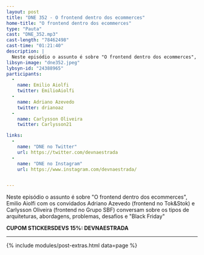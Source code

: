 ```yaml
---
layout: post
title: "DNE 352 - O frontend dentro dos ecommerces"
home-title: "O frontend dentro dos ecommerces"
type: "Pauta"
cast: "DNE_352.mp3"
cast-length: "78462498"
cast-time: "01:21:40"
description: |
  Neste episódio o assunto é sobre "O frontend dentro dos ecommerces", Emilio Aiolfi com os convidados Adriano Azevedo (frontend no Tok&Stok) e Carlysson Oliveira (frontend no Grupo SBF) conversam sobre os tipos de arquiteturas, abordagens, problemas, desafios e "Black Friday"
libsyn-image: "dne352.jpeg"
lybsyn-id: "24388965"
participants:
  -
    name: Emilio Aiolfi
    twitter: EmilioAiolfi
  -
    name: Adriano Azevedo
    twitter: drianoaz
  -
    name: Carlysson Oliveira
    twitter: Carlysson21

links:
  -
    name: "DNE no Twitter"
    url: https://twitter.com/devnaestrada
  -
    name: "DNE no Instagram"
    url: https://www.instagram.com/devnaestrada/


---
```


Neste episódio o assunto é sobre "O frontend dentro dos ecommerces", Emilio Aiolfi com os convidados Adriano Azevedo (frontend no Tok&Stok) e Carlysson Oliveira (frontend no Grupo SBF) conversam sobre os tipos de arquiteturas, abordagens, problemas, desafios e "Black Friday"

<strong>CUPOM STICKERSDEVS 15%: DEVNAESTRADA</strong>

---

{% include modules/post-extras.html data=page %}
